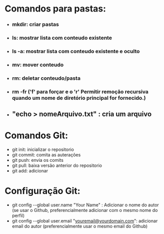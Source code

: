 # Comandos para pastas:
 - ### mkdir: criar pastas
 - ### ls: mostrar lista com conteudo existente
 - ### ls -a: mostrar lista com conteudo existente e oculto
 - ### mv: mover conteudo
 - ### rm: deletar conteudo/pasta
 - ### rm -fr ('f' para forçar e o 'r' Permitir remoção recursiva quando um nome de diretório principal for fornecido.)
 - ## "echo > nomeArquivo.txt" : cria um arquivo

# Comandos Git:
 - git init: inicializar o repositorio
 - git commit: comita as auterações
 - git push: envia os comits
 - git pull: baixa versão anterior do repositorio
 - git add: adicionar

# Configuração Git:
 - git config --global user.name "Your Name" : Adicionar o nome do autor (se usar o Github, preferencialmente adicionar com o mesmo nome do perfil)
 - git config --global user.email "youremail@yourdomain.com": adicionar email do autor (preferencialmente usar o mesmo email do Github)
